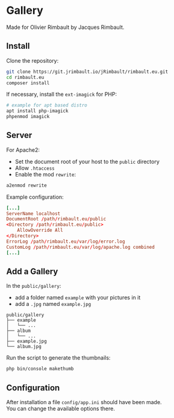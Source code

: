 # Gallery

Made for Olivier Rimbault by Jacques Rimbault.

## Install

Clone the repository:

```bash
git clone https://git.jrimbault.io/jRimbault/rimbault.eu.git
cd rimbault.eu
composer install
```

If necessary, install the `ext-imagick` for PHP:

```bash
# example for apt based distro
apt install php-imagick
phpenmod imagick
```

## Server

For Apache2:
- Set the document root of your host to the `public` directory
- Allow `.htaccess`
- Enable the mod `rewrite`:

```bash
a2enmod rewrite
```

Example configuration:
```conf
[...]
ServerName localhost
DocumentRoot /path/rimbault.eu/public
<Directory /path/rimbault.eu/public>
    AllowOverride All
</Directory>
ErrorLog /path/rimbault.eu/var/log/error.log
CustomLog /path/rimbault.eu/var/log/apache.log combined
[...]
```

## Add a Gallery

In the `public/gallery`:
- add a folder named `example` with your pictures in it
- add a `.jpg` named `example.jpg`

```
public/gallery
├── example
│   └── ...
├── album
│   └── ...
├── example.jpg
└── album.jpg
```

Run the script to generate the thumbnails:

```bash
php bin/console makethumb
```

## Configuration

After installation a file `config/app.ini` should have been made.  
You can change the available options there.
